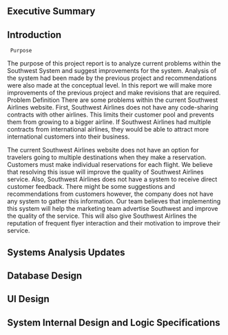 
  ## Executive Summary
  ##  Introduction
     Purpose 
The purpose of this project report is to analyze current problems within the Southwest System and suggest improvements for the system. Analysis of the system had been made by the previous project and recommendations were also made at the conceptual level. In this report we will make more improvements of the previous project and make revisions that are required. 
     Problem Definition 
There are some problems within the current Southwest Airlines website. First, Southwest Airlines does not have any code-sharing contracts with other airlines. This limits their customer pool and prevents them from growing to a bigger airline. If Southwest Airlines had multiple contracts from international airlines, they would be able to attract more international customers into their business.  

The current Southwest Airlines website does not have an option for travelers going to multiple destinations when they make a reservation. Customers must make individual reservations for each flight. We believe that resolving this issue will improve the quality of Southwest Airlines service. Also, Southwest Airlines does not have a system to receive direct customer feedback. There might be some suggestions and recommendations from customers however, the company does not have any system to gather this information. Our team believes that implementing this system will help the marketing team advertise Southwest and improve the quality of the service. This will also give Southwest Airlines the reputation of frequent flyer interaction and their motivation to improve their service. 
  ##  Systems Analysis Updates
  ##  Database Design
  ##  UI Design
  ##  System Internal Design and Logic Specifications
